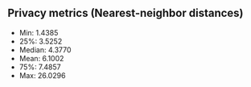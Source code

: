 ## Privacy metrics (Nearest-neighbor distances)

- Min: 1.4385  
- 25%: 3.5252  
- Median: 4.3770  
- Mean: 6.1002  
- 75%: 7.4857  
- Max: 26.0296  
